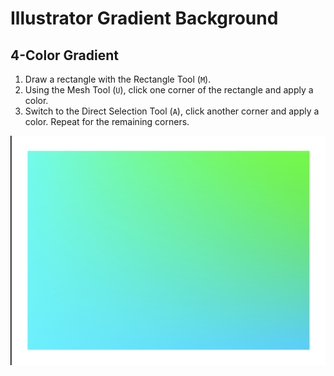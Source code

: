 # Illustrator Gradient Background

## 4-Color Gradient

1. Draw a rectangle with the Rectangle Tool (`M`).
2. Using the Mesh Tool (`U`), click one corner of the rectangle and apply a color.
3. Switch to the Direct Selection Tool (`A`), click another corner and apply a color. Repeat for the remaining corners.

![4-Color Gradient](assets/illustrator-4-color-gradient.png)
